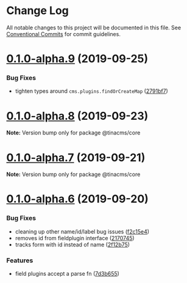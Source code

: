 # Change Log

All notable changes to this project will be documented in this file.
See [Conventional Commits](https://conventionalcommits.org) for commit guidelines.

# [0.1.0-alpha.9](https://github.com/tinacms/tinacms/compare/@tinacms/core@0.1.0-alpha.8...@tinacms/core@0.1.0-alpha.9) (2019-09-25)


### Bug Fixes

* tighten types around `cms.plugins.findOrCreateMap` ([2791bf7](https://github.com/tinacms/tinacms/commit/2791bf7))





# [0.1.0-alpha.8](https://github.com/tinacms/tinacms/compare/@tinacms/core@0.1.0-alpha.7...@tinacms/core@0.1.0-alpha.8) (2019-09-23)

**Note:** Version bump only for package @tinacms/core





# [0.1.0-alpha.7](https://github.com/tinacms/tinacms/compare/@tinacms/core@0.1.0-alpha.6...@tinacms/core@0.1.0-alpha.7) (2019-09-21)

**Note:** Version bump only for package @tinacms/core





# [0.1.0-alpha.6](https://github.com/tinacms/tinacms/compare/@tinacms/core@0.1.0-alpha.5...@tinacms/core@0.1.0-alpha.6) (2019-09-20)


### Bug Fixes

* cleaning up other name/id/label bug issues ([f2c15e4](https://github.com/tinacms/tinacms/commit/f2c15e4))
* removes id from fieldplugin interface ([2170745](https://github.com/tinacms/tinacms/commit/2170745))
* tracks form with id instead of name ([2f12b75](https://github.com/tinacms/tinacms/commit/2f12b75))


### Features

* field plugins accept a parse fn ([7d3b655](https://github.com/tinacms/tinacms/commit/7d3b655))
